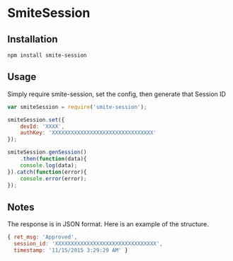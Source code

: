 # SmiteSession

## Installation
```
npm install smite-session
```

## Usage
Simply require smite-session, set the config, then generate that Session ID
```javascript
var smiteSession = require('smite-session');

smiteSession.set({
    devId: 'XXXX',
    authKey: 'XXXXXXXXXXXXXXXXXXXXXXXXXXXXXXXX'
});

smiteSession.genSession()
    .then(function(data){
    console.log(data);
}).catch(function(error){
    console.error(error);
});
```

## Notes
The response is in JSON format. Here is an example of the structure.
```javascript
{ ret_msg: 'Approved',
  session_id: 'XXXXXXXXXXXXXXXXXXXXXXXXXXXXXXXX',
  timestamp: '11/15/2015 3:29:29 AM' }
```
